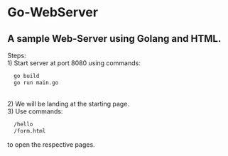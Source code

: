 # Go-WebServer
## A sample Web-Server using Golang and HTML.
<p>
  Steps:
  <br>
  1) Start server at port 8080 using commands: 
  
```bash
  go build 
  go run main.go
```
  <br>
  2) We will be landing at the starting page.
  <br>
  3) Use commands:

```bash
  /hello
  /form.html
```
  to open the respective pages.
</p>
